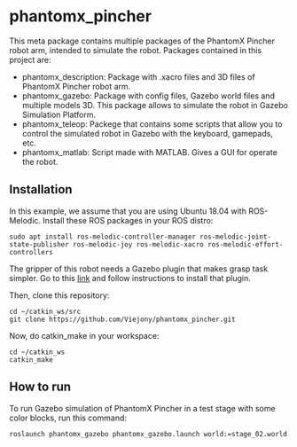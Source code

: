 # phantomx_pincher

This meta package contains multiple packages of the PhantomX Pincher robot arm, intended to simulate the robot. Packages contained in this project are:
- phantomx_description: Package with .xacro files and 3D files of PhantomX Pincher robot arm.
- phantomx_gazebo: Package with config files, Gazebo world files and multiple models 3D. This package allows to simulate the robot in Gazebo Simulation Platform.
- phantomx_teleop: Packege that contains some scripts that allow you to control the simulated robot in Gazebo with the keyboard, gamepads, etc.
- phantomx_matlab: Script made with MATLAB. Gives a GUI for operate the robot.

## Installation

In this example, we assume that you are using Ubuntu 18.04 with ROS-Melodic. Install these ROS packages in your ROS distro:

```
sudo apt install ros-melodic-controller-manager ros-melodic-joint-state-publisher ros-melodic-joy ros-melodic-xacro ros-melodic-effort-controllers
```

The gripper of this robot needs a Gazebo plugin that makes grasp task simpler. Go to this [link](https://github.com/JenniferBuehler/gazebo-pkgs/wiki/Installation) and follow instructions to install that plugin.

Then, clone this repository:

```
cd ~/catkin_ws/src
git clone https://github.com/Viejony/phantomx_pincher.git
```

Now, do catkin_make in your workspace:

```
cd ~/catkin_ws
catkin_make
```

## How to run

To run Gazebo simulation of PhantomX Pincher in a test stage with some color blocks, run this command:

```
roslaunch phantomx_gazebo phantomx_gazebo.launch world:=stage_02.world
```

